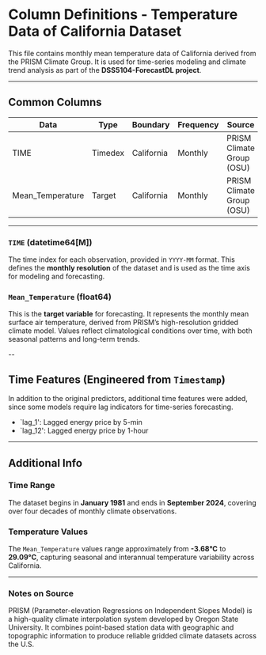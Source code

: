# Column Definitions - Temperature Data of California Dataset

This file contains monthly mean temperature data of California derived from the PRISM Climate Group. It is used for time-series modeling and climate trend analysis as part of the **DSS5104-ForecastDL project**.

---

## Common Columns

| **Data**           | **Type**     | **Boundary** | **Frequency** | **Source**                 |
|--------------------|--------------|--------------|---------------|----------------------------|
| TIME               | Timedex      | California   | Monthly       | PRISM Climate Group (OSU)  |
| Mean_Temperature   | Target       | California   | Monthly       | PRISM Climate Group (OSU)  |

---

### `TIME` (datetime64[M])
The time index for each observation, provided in `YYYY-MM` format. This defines the **monthly resolution** of the dataset and is used as the time axis for modeling and forecasting.

### `Mean_Temperature` (float64)
This is the **target variable** for forecasting. It represents the monthly mean surface air temperature, derived from PRISM’s high-resolution gridded climate model. Values reflect climatological conditions over time, with both seasonal patterns and long-term trends.

--

## Time Features (Engineered from `Timestamp`)
In addition to the original predictors, additional time features were added, since some models require lag indicators for time-series forecasting.

- `lag_1': Lagged energy price by 5-min
- `lag_12': Lagged energy price by 1-hour

---

## Additional Info

### Time Range
The dataset begins in **January 1981** and ends in **September 2024**, covering over four decades of monthly climate observations.

### Temperature Values
The `Mean_Temperature` values range approximately from **-3.68°C** to **29.09°C**, capturing seasonal and interannual temperature variability across California.

---

### Notes on Source
PRISM (Parameter-elevation Regressions on Independent Slopes Model) is a high-quality climate interpolation system developed by Oregon State University. It combines point-based station data with geographic and topographic information to produce reliable gridded climate datasets across the U.S.
